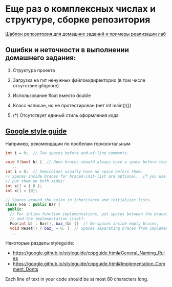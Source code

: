 # Еще раз о комплексных числах и структуре, сборке репозитория

[Шаблон репозитория для домашних заданий и примеры реализации лаб](https://github.com/misis-programming2024-2025/sample_repo)

## Ошибки и неточности в выполнении домашнего задания:

1. Структура проекта 

2. Загрузка на гит ненужных файлом/директорих (в том числе отсутствие gitignore)

3. Использование float вместо double

4. Класс написан, но не протестирован (нет int main(){})

5. (*) Отсутствует единый стиль оформления кода 

## <a id="oop3"></a>[Google style guide](https://google.github.io/styleguide/cppguide.html)

Например, рекомендации по пробелам горизонтальным
```cpp
int i = 0;  // Two spaces before end-of-line comments.

void f(bool b) {  // Open braces should always have a space before them.
  ...
int i = 0;  // Semicolons usually have no space before them.
// Spaces inside braces for braced-init-list are optional.  If you use them,
// put them on both sides!
int x[] = { 0 };
int x[] = {0};

// Spaces around the colon in inheritance and initializer lists.
class Foo : public Bar {
 public:
  // For inline function implementations, put spaces between the braces
  // and the implementation itself.
  Foo(int b) : Bar(), baz_(b) {}  // No spaces inside empty braces.
  void Reset() { baz_ = 0; }  // Spaces separating braces from implementation.
  ...
```
Некоторые разделы styleguide:
* https://google.github.io/styleguide/cppguide.html#General_Naming_Rules
* https://google.github.io/styleguide/cppguide.html#Implementation_Comment_Donts

Each line of text in your code should be at most 80 characters long.
